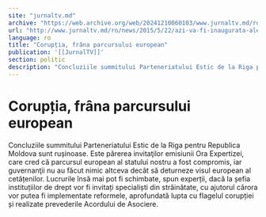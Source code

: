 ```yaml
---
site: "jurnaltv.md"
archive: "https://web.archive.org/web/20241210060103/www.jurnaltv.md/ro/news/2015/5/22/azi-va-fi-inaugurata-aleea-domnitorilor-10123973/"
url: "http://www.jurnaltv.md/ro/news/2015/5/22/azi-va-fi-inaugurata-aleea-domnitorilor-10123973/"
language: ro
title: "Corupția, frâna parcursului european"
publication: '[[JurnalTV]]'
section: politic
description: "Concluziile summitului Parteneriatului Estic de la Riga pentru Republica Moldova sunt rușinoase. Este părerea invitaţilor emisiunii Ora Expertizei,..."
---
```


# Corupția, frâna parcursului european

Concluziile summitului Parteneriatului Estic de la Riga pentru Republica Moldova sunt rușinoase. Este părerea invitaţilor emisiunii Ora Expertizei, care cred că parcursul european al statului nostru a fost compromis, iar guvernanţii nu au făcut nimic altceva decât să deturneze visul european al cetățenilor. Lucrurile însă mai pot fi schimbate, spun experții, dacă la șefia instituțiilor de drept vor fi invitați specialiști din străinătate, cu ajutorul cărora vor putea fi implementate reformele, aprofundată lupta cu flagelul corupției și realizate prevederile Acordului de Asociere.